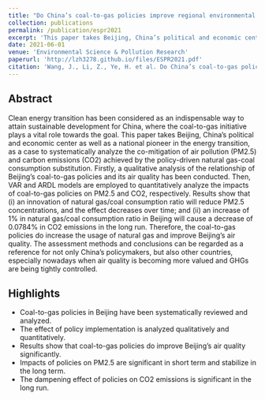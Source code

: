 ```yaml
---
title: "Do China’s coal-to-gas policies improve regional environmental quality? A case of Beijing"
collection: publications
permalink: /publication/espr2021
excerpt: 'This paper takes Beijing, China’s political and economic center as well as a national pioneer in the energy transition, as a case to systematically analyze the co-mitigation of air pollution (PM2.5) and carbon emissions (CO2) achieved by the policy-driven natural gas-coal consumption substitution'
date: 2021-06-01
venue: 'Environmental Science & Pollution Research'
paperurl: 'http://lzh3278.github.io/files/ESPR2021.pdf'
citation: 'Wang, J., Li, Z., Ye, H. et al. Do China’s coal-to-gas policies improve regional environmental quality? A case of Beijing. Environ Sci Pollut Res 28, 57667–57685 (2021). https://doi.org/10.1007/s11356-021-14727-3'
---
```

Abstract
-----
Clean energy transition has been considered as an indispensable way to attain sustainable development for China, where the coal-to-gas initiative plays a vital role towards the goal. This paper takes Beijing, China’s political and economic center as well as a national pioneer in the energy transition, as a case to systematically analyze the co-mitigation of air pollution (PM2.5) and carbon emissions (CO2) achieved by the policy-driven natural gas-coal consumption substitution. Firstly, a qualitative analysis of the relationship of Beijing’s coal-to-gas policies and its air quality has been conducted. Then, VAR and ARDL models are employed to quantitatively analyze the impacts of coal-to-gas policies on PM2.5 and CO2, respectively. Results show that (i) an innovation of natural gas/coal consumption ratio will reduce PM2.5 concentrations, and the effect decreases over time; and (ii) an increase of 1% in natural gas/coal consumption ratio in Beijing will cause a decrease of 0.0784% in CO2 emissions in the long run. Therefore, the coal-to-gas policies do increase the usage of natural gas and improve Beijing’s air quality. The assessment methods and conclusions can be regarded as a reference for not only China’s policymakers, but also other countries, especially nowadays when air quality is becoming more valued and GHGs are being tightly controlled.

Highlights
------
* Coal-to-gas policies in Beijing have been systematically reviewed and analyzed.
* The effect of policy implementation is analyzed qualitatively and quantitatively.
* Results show that coal-to-gas policies do improve Beijing’s air quality significantly.
* Impacts of policies on PM2.5 are significant in short term and stabilize in the long term.
* The dampening effect of policies on CO2 emissions is significant in the long run.
